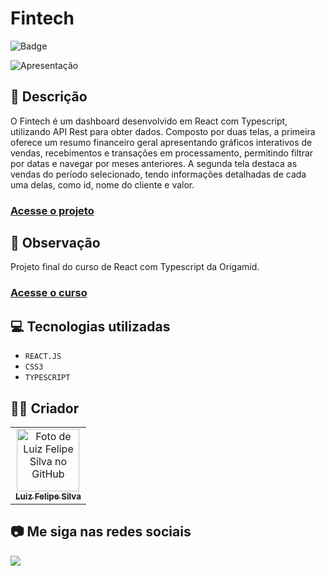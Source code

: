 # Fintech

![Badge](http://img.shields.io/static/v1?label=STATUS&message=CONCLUIDO&color=GREEN&style=for-the-badge)

<img src="https://github.com/luizfelipe9627/fintech/blob/main/src/assets/apresentacao.gif" alt="Apresentação">

## 📄 Descrição

O Fintech é um dashboard desenvolvido em React com Typescript, utilizando API Rest para obter dados. Composto por duas telas, a primeira oferece um resumo financeiro geral apresentando gráficos interativos de vendas, recebimentos e transações em processamento, permitindo filtrar por datas e navegar por meses anteriores. A segunda tela destaca as vendas do período selecionado, tendo informações detalhadas de cada uma delas, como id, nome do cliente e valor.

### <a href="https://luizfelipe9627-fintech.netlify.app">Acesse o projeto</a>

## 📑 Observação

Projeto final do curso de React com Typescript da Origamid.

### <a href="https://www.origamid.com/curso/react-com-typescript">Acesse o curso</a>

## 💻 Tecnologias utilizadas

- `REACT.JS`
- `CSS3`
- `TYPESCRIPT`

## 🧑‍💻 Criador

<table>
  <tr>
    <td align="center">
      <a href="https://github.com/luizfelipe9627">
        <img src="https://github.com/luizfelipe9627.png" width="100px;" alt="Foto de Luiz Felipe Silva no GitHub"/><br>
        <sub>
          <b>Luiz Felipe Silva</b>
        </sub>
      </a>
    </td>
  </tr>
</table>

## 📷 Me siga nas redes sociais<br>

<p align="left">
  <a href="https://www.linkedin.com/in/luizfelipe9627/" target="_blank"><img src="https://img.shields.io/badge/-LinkedIn-%230077B5?style=for-the-badge&logo=linkedin&logoColor=white"></a>
</p>
